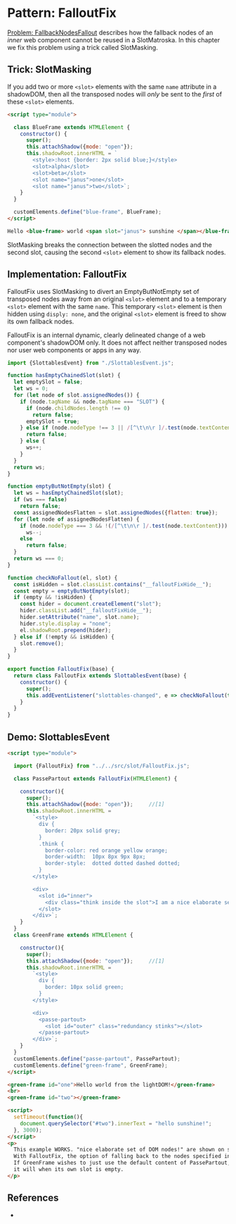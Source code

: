 # Pattern: FalloutFix

[Problem: FallbackNodesFallout](../chapter3_slot_matroska/4_Problem_FallbackNodesFallout) describes
how the fallback nodes of an *inner* web component cannot be reused in a SlotMatroska. 
In this chapter we fix this problem using a trick called SlotMasking.

## Trick: SlotMasking

If you add two or more `<slot>` elements with the same `name` attribute in a shadowDOM, 
then all the transposed nodes will *only* be sent to the *first* of these `<slot>` elements.

```html
<script type="module">

  class BlueFrame extends HTMLElement {
    constructor() {
      super();
      this.attachShadow({mode: "open"});
      this.shadowRoot.innerHTML = `
        <style>:host {border: 2px solid blue;}</style>
        <slot>alpha</slot>
        <slot>beta</slot>
        <slot name="janus">one</slot>
        <slot name="janus">two</slot>`;
    }
  }

  customElements.define("blue-frame", BlueFrame);
</script>

Hello <blue-frame> world <span slot="janus"> sunshine </span></blue-frame>
```

SlotMasking breaks the connection between the slotted nodes and the second slot, causing the second 
`<slot>` element to show its fallback nodes.

## Implementation: FalloutFix

FalloutFix uses SlotMasking to divert an EmptyButNotEmpty set of transposed nodes away from an 
original `<slot>` element and to a temporary `<slot>` element with the same `name`.
This temporary `<slot>` element is then hidden using `disply: none`, and the original `<slot>` element
is freed to show its own fallback nodes.

FalloutFix is an internal dynamic, clearly delineated change of a web component's shadowDOM only. 
It does not affect neither transposed nodes nor user web components or apps in any way.

```javascript
import {SlottablesEvent} from "./SlottablesEvent.js";

function hasEmptyChainedSlot(slot) {
  let emptySlot = false;
  let ws = 0;
  for (let node of slot.assignedNodes()) {
    if (node.tagName && node.tagName === "SLOT") {
      if (node.childNodes.length !== 0)
        return false;
      emptySlot = true;
    } else if (node.nodeType !== 3 || /[^\t\n\r ]/.test(node.textContent)) {
      return false;
    } else {
      ws++;
    }
  }
  return ws;
}

function emptyButNotEmpty(slot) {
  let ws = hasEmptyChainedSlot(slot);
  if (ws === false)
    return false;
  const assignedNodesFlatten = slot.assignedNodes({flatten: true});
  for (let node of assignedNodesFlatten) {
    if (node.nodeType === 3 && !(/[^\t\n\r ]/.test(node.textContent)))
      ws--;
    else
      return false;
  }
  return ws === 0;
}

function checkNoFallout(el, slot) {
  const isHidden = slot.classList.contains("__falloutFixHide__");
  const empty = emptyButNotEmpty(slot);
  if (empty && !isHidden) {
    const hider = document.createElement("slot");
    hider.classList.add("__falloutFixHide__");
    hider.setAttribute("name", slot.name);
    hider.style.display = "none";
    el.shadowRoot.prepend(hider);
  } else if (!empty && isHidden) {
    slot.remove();
  }
}

export function FalloutFix(base) {
  return class FalloutFix extends SlottablesEvent(base) {
    constructor() {
      super();
      this.addEventListener("slottables-changed", e => checkNoFallout(this, e.detail.slot));
    }
  }
}
```

## Demo: SlottablesEvent

```html
<script type="module">

  import {FalloutFix} from "../../src/slot/FalloutFix.js";

  class PassePartout extends FalloutFix(HTMLElement) {

    constructor(){
      super();
      this.attachShadow({mode: "open"});     //[1]
      this.shadowRoot.innerHTML =
        `<style>
          div {
            border: 20px solid grey;
          }
          .think {
            border-color: red orange yellow orange;
            border-width:  10px 8px 9px 8px;
            border-style:  dotted dotted dashed dotted;
          }
        </style>

        <div>
          <slot id="inner">
            <div class="think inside the slot">I am a nice elaborate set of DOM nodes!</div>
          </slot>
        </div>`;
    }
  }
  class GreenFrame extends HTMLElement {

    constructor(){
      super();
      this.attachShadow({mode: "open"});     //[1]
      this.shadowRoot.innerHTML =
        `<style>
          div {
            border: 10px solid green;
          }
        </style>

        <div>
          <passe-partout>
            <slot id="outer" class="redundancy stinks"></slot>
          </passe-partout>
        </div>`;
    }
  }
  customElements.define("passe-partout", PassePartout);
  customElements.define("green-frame", GreenFrame);
</script>

<green-frame id="one">Hello world from the lightDOM!</green-frame>
<br>
<green-frame id="two"></green-frame>

<script>
  setTimeout(function(){
    document.querySelector("#two").innerText = "hello sunshine!";
  }, 3000);
</script>
<p>
  This example WORKS. "nice elaborate set of DOM nodes!" are shown on screen.
  With FalloutFix, the option of falling back to the nodes specified in slot#inner is possible.
  If GreenFrame wishes to just use the default content of PassePartout,
  it will when its own slot is empty.
</p>
```

## References

 * 
 
